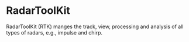 # RadarToolKit
RadarToolKit (RTK) manges the track, view, processing and analysis of all types of radars, e.g., impulse and chirp. 
